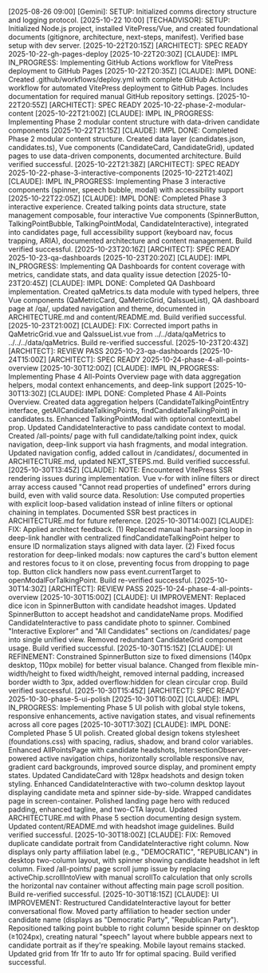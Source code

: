 [2025-08-26 09:00] [Gemini]: SETUP: Initialized comms directory structure and logging protocol.
[2025-10-22 10:00] [TECHADVISOR]: SETUP: Initialized Node.js project, installed VitePress/Vue, and created foundational documents (gitignore, architecture, next-steps, manifest). Verified base setup with dev server.
[2025-10-22T20:15Z] [ARCHITECT]: SPEC READY 2025-10-22-gh-pages-deploy
[2025-10-22T20:30Z] [CLAUDE]: IMPL IN_PROGRESS: Implementing GitHub Actions workflow for VitePress deployment to GitHub Pages
[2025-10-22T20:35Z] [CLAUDE]: IMPL DONE: Created .github/workflows/deploy.yml with complete GitHub Actions workflow for automated VitePress deployment to GitHub Pages. Includes documentation for required manual GitHub repository settings.
[2025-10-22T20:55Z] [ARCHITECT]: SPEC READY 2025-10-22-phase-2-modular-content
[2025-10-22T21:00Z] [CLAUDE]: IMPL IN_PROGRESS: Implementing Phase 2 modular content structure with data-driven candidate components
[2025-10-22T21:15Z] [CLAUDE]: IMPL DONE: Completed Phase 2 modular content structure. Created data layer (candidates.json, candidates.ts), Vue components (CandidateCard, CandidateGrid), updated pages to use data-driven components, documented architecture. Build verified successful.
[2025-10-22T21:38Z] [ARCHITECT]: SPEC READY 2025-10-22-phase-3-interactive-components
[2025-10-22T21:40Z] [CLAUDE]: IMPL IN_PROGRESS: Implementing Phase 3 interactive components (spinner, speech bubble, modal) with accessibility support
[2025-10-22T22:05Z] [CLAUDE]: IMPL DONE: Completed Phase 3 interactive experience. Created talking points data structure, state management composable, four interactive Vue components (SpinnerButton, TalkingPointBubble, TalkingPointModal, CandidateInteractive), integrated into candidates page, full accessibility support (keyboard nav, focus trapping, ARIA), documented architecture and content management. Build verified successful.
[2025-10-23T20:16Z] [ARCHITECT]: SPEC READY 2025-10-23-qa-dashboards
[2025-10-23T20:20Z] [CLAUDE]: IMPL IN_PROGRESS: Implementing QA Dashboards for content coverage with metrics, candidate stats, and data quality issue detection
[2025-10-23T20:45Z] [CLAUDE]: IMPL DONE: Completed QA Dashboard implementation. Created qaMetrics.ts data module with typed helpers, three Vue components (QaMetricCard, QaMetricGrid, QaIssueList), QA dashboard page at /qa/, updated navigation and theme, documented in ARCHITECTURE.md and content/README.md. Build verified successful.
[2025-10-23T21:00Z] [CLAUDE]: FIX: Corrected import paths in QaMetricGrid.vue and QaIssueList.vue from ../../data/qaMetrics to ../../../data/qaMetrics. Build re-verified successful.
[2025-10-23T20:43Z] [ARCHITECT]: REVIEW PASS 2025-10-23-qa-dashboards
[2025-10-24T15:00Z] [ARCHITECT]: SPEC READY 2025-10-24-phase-4-all-points-overview
[2025-10-30T12:00Z] [CLAUDE]: IMPL IN_PROGRESS: Implementing Phase 4 All-Points Overview page with data aggregation helpers, modal context enhancements, and deep-link support
[2025-10-30T13:30Z] [CLAUDE]: IMPL DONE: Completed Phase 4 All-Points Overview. Created data aggregation helpers (CandidateTalkingPointEntry interface, getAllCandidateTalkingPoints, findCandidateTalkingPoint) in candidates.ts. Enhanced TalkingPointModal with optional contextLabel prop. Updated CandidateInteractive to pass candidate context to modal. Created /all-points/ page with full candidate/talking point index, quick navigation, deep-link support via hash fragments, and modal integration. Updated navigation config, added callout in /candidates/, documented in ARCHITECTURE.md, updated NEXT_STEPS.md. Build verified successful.
[2025-10-30T13:45Z] [CLAUDE]: NOTE: Encountered VitePress SSR rendering issues during implementation. Vue v-for with inline filters or direct array access caused "Cannot read properties of undefined" errors during build, even with valid source data. Resolution: Use computed properties with explicit loop-based validation instead of inline filters or optional chaining in templates. Documented SSR best practices in ARCHITECTURE.md for future reference.
[2025-10-30T14:00Z] [CLAUDE]: FIX: Applied architect feedback. (1) Replaced manual hash-parsing loop in deep-link handler with centralized findCandidateTalkingPoint helper to ensure ID normalization stays aligned with data layer. (2) Fixed focus restoration for deep-linked modals: now captures the card's button element and restores focus to it on close, preventing focus from dropping to page top. Button click handlers now pass event.currentTarget to openModalForTalkingPoint. Build re-verified successful.
[2025-10-30T14:30Z] [ARCHITECT]: REVIEW PASS 2025-10-24-phase-4-all-points-overview
[2025-10-30T15:00Z] [CLAUDE]: UI IMPROVEMENT: Replaced dice icon in SpinnerButton with candidate headshot images. Updated SpinnerButton to accept headshot and candidateName props. Modified CandidateInteractive to pass candidate photo to spinner. Combined "Interactive Explorer" and "All Candidates" sections on /candidates/ page into single unified view. Removed redundant CandidateGrid component usage. Build verified successful.
[2025-10-30T15:15Z] [CLAUDE]: UI REFINEMENT: Constrained SpinnerButton size to fixed dimensions (140px desktop, 110px mobile) for better visual balance. Changed from flexible min-width/height to fixed width/height, removed internal padding, increased border width to 3px, added overflow:hidden for clean circular crop. Build verified successful.
[2025-10-30T15:45Z] [ARCHITECT]: SPEC READY 2025-10-30-phase-5-ui-polish
[2025-10-30T16:00Z] [CLAUDE]: IMPL IN_PROGRESS: Implementing Phase 5 UI polish with global style tokens, responsive enhancements, active navigation states, and visual refinements across all core pages
[2025-10-30T17:30Z] [CLAUDE]: IMPL DONE: Completed Phase 5 UI polish. Created global design tokens stylesheet (foundations.css) with spacing, radius, shadow, and brand color variables. Enhanced AllPointsPage with candidate headshots, IntersectionObserver-powered active navigation chips, horizontally scrollable responsive nav, gradient card backgrounds, improved source display, and prominent empty states. Updated CandidateCard with 128px headshots and design token styling. Enhanced CandidateInteractive with two-column desktop layout displaying candidate meta and spinner side-by-side. Wrapped candidates page in screen-container. Polished landing page hero with reduced padding, enhanced tagline, and two-CTA layout. Updated ARCHITECTURE.md with Phase 5 section documenting design system. Updated content/README.md with headshot image guidelines. Build verified successful.
[2025-10-30T18:00Z] [CLAUDE]: FIX: Removed duplicate candidate portrait from CandidateInteractive right column. Now displays only party affiliation label (e.g., "DEMOCRATIC", "REPUBLICAN") in desktop two-column layout, with spinner showing candidate headshot in left column. Fixed /all-points/ page scroll jump issue by replacing activeChip.scrollIntoView with manual scrollTo calculation that only scrolls the horizontal nav container without affecting main page scroll position. Build re-verified successful.
[2025-10-30T18:15Z] [CLAUDE]: UI IMPROVEMENT: Restructured CandidateInteractive layout for better conversational flow. Moved party affiliation to header section under candidate name (displays as "Democratic Party", "Republican Party"). Repositioned talking point bubble to right column beside spinner on desktop (≥1024px), creating natural "speech" layout where bubble appears next to candidate portrait as if they're speaking. Mobile layout remains stacked. Updated grid from 1fr 1fr to auto 1fr for optimal spacing. Build verified successful.
